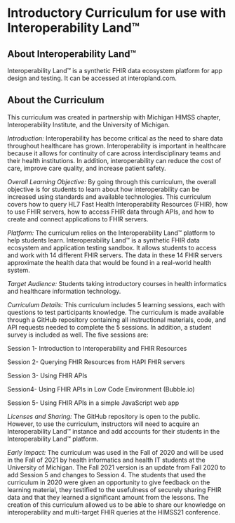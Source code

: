 # Introductory Curriculum for use with Interoperability Land™

## About Interoperability Land™

Interoperability Land™ is a synthetic FHIR data ecosystem platform for app design and testing. It can be accessed at interopland.com.

## About the Curriculum

This curriculum was created in partnership with Michigan HIMSS chapter, Interoperability Institute, and the University of Michigan.

*Introduction:* Interoperability has become critical as the need to share data throughout healthcare has grown. Interoperability is important in healthcare because it allows for continuity of care across interdisciplinary teams and their health institutions. In addition, interoperability can reduce the cost of care, improve care quality, and increase patient safety.

*Overall Learning Objective:* By going through this curriculum, the overall objective is for students to learn about how interoperability can be increased using standards and available technologies. This curriculum covers how to query HL7 Fast Health Interoperability Resources (FHIR), how to use FHIR servers, how to access FHIR data through APIs, and how to create and connect applications to FHIR servers.

*Platform:* The curriculum relies on the Interoperability Land™ platform to help students learn. Interoperability Land™ is a synthetic FHIR data ecosystem and application testing sandbox. It allows students to access and work with 14 different FHIR servers. The data in these 14 FHIR servers approximate the health data that would be found in a real-world health system.

*Target Audience:* Students taking introductory courses in health informatics and healthcare information technology.

*Curriculum Details:* This curriculum includes 5 learning sessions, each with questions to test participants knowledge. The curriculum is made available through a GitHub repository containing all instructional materials, code, and API requests needed to complete the 5 sessions. In addition, a student survey is included as well.  The five sessions are:

Session 1-  Introduction to Interoperability and FHIR Resources

Session 2-  Querying FHIR Resources from HAPI FHIR servers

Session 3-  Using FHIR APIs

Session4-  Using FHIR APIs in Low Code Environment (Bubble.io)

Session 5- Using FHIR APIs in a simple JavaScript web app

*Licenses and Sharing:* The GitHub repository is open to the public. However, to use the curriculum, instructors will need to acquire an Interoperability Land™ instance and add accounts for their students in the Interoperability Land™ platform.

*Early Impact:* The curriculum was used in the Fall of 2020 and will be used in the Fall of 2021 by health informatics and health IT students at the University of Michigan. The Fall 2021 version is an update from Fall 2020 to add Session 5 and changes to Session 4. The students that used the curriculum in 2020 were given an opportunity to give feedback on the learning material, they testified to the usefulness of securely sharing FHIR data and that they learned a significant amount from the lessons. The creation of this curriculum allowed us to be able to share our knowledge on interoperability and multi-target FHIR queries at the HIMSS21 conference.
